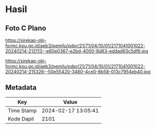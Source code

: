 # Hasil

## Foto C Plano

https://sirekap-obj-formc.kpu.go.id/aeb3/pemilu/pdpr/21/71/04/10/01/2171041001022-20240214-212113--e60e0367-e2bd-4000-8d63-eddad93c5df6.jpg

https://sirekap-obj-formc.kpu.go.id/aeb3/pemilu/pdpr/21/71/04/10/01/2171041001022-20240214-215326--50e55420-3460-4ce0-8b58-013c7954eb40.jpg


## Metadata

| Key        | Value               |
| ---------- | ------------------- |
| Time Stamp | 2024-02-17 13:05:41 |
| Kode Dapil | 2101                |



